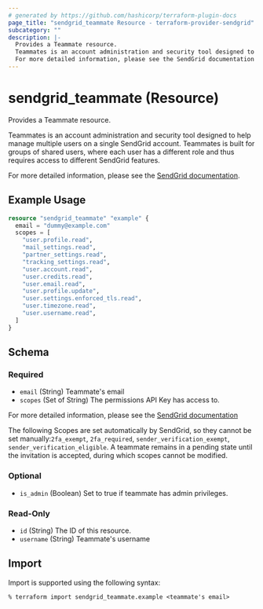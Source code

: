 ```yaml
---
# generated by https://github.com/hashicorp/terraform-plugin-docs
page_title: "sendgrid_teammate Resource - terraform-provider-sendgrid"
subcategory: ""
description: |-
  Provides a Teammate resource.
  Teammates is an account administration and security tool designed to help manage multiple users on a single SendGrid account. Teammates is built for groups of shared users, where each user has a different role and thus requires access to different SendGrid features.
  For more detailed information, please see the SendGrid documentation https://docs.sendgrid.com/glossary/teammates.
---
```


# sendgrid_teammate (Resource)

Provides a Teammate resource.

Teammates is an account administration and security tool designed to help manage multiple users on a single SendGrid account. Teammates is built for groups of shared users, where each user has a different role and thus requires access to different SendGrid features.

For more detailed information, please see the [SendGrid documentation](https://docs.sendgrid.com/glossary/teammates).

## Example Usage

```terraform
resource "sendgrid_teammate" "example" {
  email = "dummy@example.com"
  scopes = [
    "user.profile.read",
    "mail_settings.read",
    "partner_settings.read",
    "tracking_settings.read",
    "user.account.read",
    "user.credits.read",
    "user.email.read",
    "user.profile.update",
    "user.settings.enforced_tls.read",
    "user.timezone.read",
    "user.username.read",
  ]
}
```

<!-- schema generated by tfplugindocs -->
## Schema

### Required

- `email` (String) Teammate's email
- `scopes` (Set of String) The permissions API Key has access to.

For more detailed information, please see the [SendGrid documentation](https://docs.sendgrid.com/ui/account-and-settings/teammate-permissions#persona-scopes)

The following Scopes are set automatically by SendGrid, so they cannot be set manually:`2fa_exempt`, `2fa_required`, `sender_verification_exempt`, `sender_verification_eligible`. A teammate remains in a pending state until the invitation is accepted, during which scopes cannot be modified.

### Optional

- `is_admin` (Boolean) Set to true if teammate has admin privileges.

### Read-Only

- `id` (String) The ID of this resource.
- `username` (String) Teammate's username

## Import

Import is supported using the following syntax:

```shell
% terraform import sendgrid_teammate.example <teammate's email>
```
